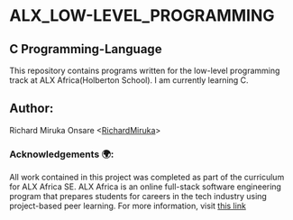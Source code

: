 <h1>ALX_LOW-LEVEL_PROGRAMMING</h1>

<h2>C Programming-Language</h2>

This repository contains programs written for the low-level programming track at ALX Africa(Holberton School).
I am currently learning C.

<h2>Author:</h2>

Richard Miruka Onsare <[RichardMiruka](https://github.com/RichardMiruka)> 

<h3>Acknowledgements 🌍:</h3>

All work contained in this project was completed as part of the curriculum for ALX Africa SE. ALX Africa is an online full-stack software engineering program that prepares students for careers in the tech industry using project-based peer learning. For more information, visit [this link](https://www.alxafrica.com//)

